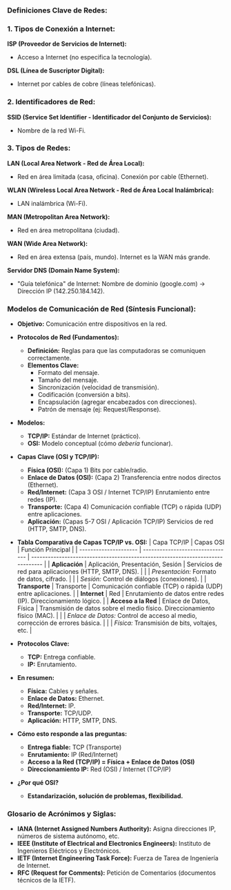 ### Definiciones Clave de Redes:

### 1. Tipos de Conexión a Internet:

**ISP (Proveedor de Servicios de Internet):**
* Acceso a Internet (no especifica la tecnología).

**DSL (Línea de Suscriptor Digital):**
* Internet por cables de cobre (líneas telefónicas).

### 2. Identificadores de Red:

**SSID (Service Set Identifier - Identificador del Conjunto de Servicios):**
* Nombre de la red Wi-Fi.

### 3. Tipos de Redes:

**LAN (Local Area Network - Red de Área Local):**
* Red en área limitada (casa, oficina). Conexión por cable (Ethernet).

**WLAN (Wireless Local Area Network - Red de Área Local Inalámbrica):**
* LAN inalámbrica (Wi-Fi).

**MAN (Metropolitan Area Network):**
* Red en área metropolitana (ciudad).

**WAN (Wide Area Network):**
* Red en área extensa (país, mundo). Internet es la WAN más grande.

**Servidor DNS (Domain Name System):**
* "Guía telefónica" de Internet: Nombre de dominio (google.com) -> Dirección IP (142.250.184.142).

### Modelos de Comunicación de Red (Síntesis Funcional):

* **Objetivo:** Comunicación entre dispositivos en la red.

* **Protocolos de Red (Fundamentos):**
    * **Definición:** Reglas para que las computadoras se comuniquen correctamente.
    * **Elementos Clave:**
        * Formato del mensaje.
        * Tamaño del mensaje.
        * Sincronización (velocidad de transmisión).
        * Codificación (conversión a bits).
        * Encapsulación (agregar encabezados con direcciones).
        * Patrón de mensaje (ej: Request/Response).

* **Modelos:**
    * **TCP/IP:** Estándar de Internet (práctico).
    * **OSI:** Modelo conceptual (cómo *debería* funcionar).

* **Capas Clave (OSI y TCP/IP):**
    * **Física (OSI):** (Capa 1) Bits por cable/radio.
    * **Enlace de Datos (OSI):** (Capa 2) Transferencia entre nodos directos (Ethernet).
    * **Red/Internet:** (Capa 3 OSI / Internet TCP/IP) Enrutamiento entre redes (IP).
    * **Transporte:** (Capa 4) Comunicación confiable (TCP) o rápida (UDP) entre aplicaciones.
    * **Aplicación:** (Capas 5-7 OSI / Aplicación TCP/IP) Servicios de red (HTTP, SMTP, DNS).

* **Tabla Comparativa de Capas TCP/IP vs. OSI:**
    | Capa TCP/IP          | Capas OSI                       | Función Principal                                                              |
    | --------------------- | -------------------------------- | ------------------------------------------------------------------------------ |
    | **Aplicación**        | Aplicación, Presentación, Sesión | Servicios de red para aplicaciones (HTTP, SMTP, DNS).                           |
    |                       | *Presentación:* Formato de datos, cifrado.                                 |
    |                       | *Sesión:* Control de diálogos (conexiones).                            |
    | **Transporte**        | Transporte                       | Comunicación confiable (TCP) o rápida (UDP) entre aplicaciones.                |
    | **Internet**          | Red                             | Enrutamiento de datos entre redes (IP). Direccionamiento lógico.              |
    | **Acceso a la Red** | Enlace de Datos, Física         | Transmisión de datos sobre el medio físico. Direccionamiento físico (MAC).       |
    |                       | *Enlace de Datos:* Control de acceso al medio, corrección de errores básica.  |
    |                       | *Física:* Transmisión de bits, voltajes, etc.                              |

* **Protocolos Clave:**
    * **TCP:** Entrega confiable.
    * **IP:** Enrutamiento.
* **En resumen:**
    * **Física:** Cables y señales.
    * **Enlace de Datos:** Ethernet.
    * **Red/Internet:** IP.
    * **Transporte:** TCP/UDP.
    * **Aplicación:** HTTP, SMTP, DNS.

*   **Cómo esto responde a las preguntas:**
    *   **Entrega fiable:** TCP (Transporte)
    *   **Enrutamiento:** IP (Red/Internet)
    *   **Acceso a la Red (TCP/IP) = Física + Enlace de Datos (OSI)**
    *   **Direccionamiento IP:** Red (OSI) / Internet (TCP/IP)

*   **¿Por qué OSI?**
    *   **Estandarización, solución de problemas, flexibilidad.**

### Glosario de Acrónimos y Siglas:

*   **IANA (Internet Assigned Numbers Authority):** Asigna direcciones IP, números de sistema autónomo, etc.
*   **IEEE (Institute of Electrical and Electronics Engineers):** Instituto de Ingenieros Eléctricos y Electrónicos.
*   **IETF (Internet Engineering Task Force):** Fuerza de Tarea de Ingeniería de Internet.
*   **RFC (Request for Comments):** Petición de Comentarios (documentos técnicos de la IETF).